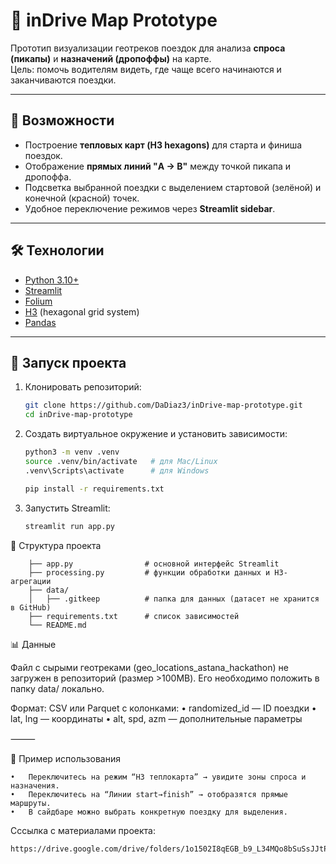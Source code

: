 # 🚖 inDrive Map Prototype

Прототип визуализации геотреков поездок для анализа **спроса (пикапы)** и **назначений (дропоффы)** на карте.  
Цель: помочь водителям видеть, где чаще всего начинаются и заканчиваются поездки.

---

## 📌 Возможности

- Построение **тепловых карт (H3 hexagons)** для старта и финиша поездок.
- Отображение **прямых линий "A → B"** между точкой пикапа и дропоффа.
- Подсветка выбранной поездки с выделением стартовой (зелёной) и конечной (красной) точек.
- Удобное переключение режимов через **Streamlit sidebar**.

---

## 🛠️ Технологии

- [Python 3.10+](https://www.python.org/)
- [Streamlit](https://streamlit.io/)
- [Folium](https://python-visualization.github.io/folium/)
- [H3](https://h3geo.org/) (hexagonal grid system)
- [Pandas](https://pandas.pydata.org/)

---

## 🚀 Запуск проекта

1. Клонировать репозиторий:
   ```bash
   git clone https://github.com/DaDiaz3/inDrive-map-prototype.git
   cd inDrive-map-prototype

2.	Создать виртуальное окружение и установить зависимости:
	```bash
 	python3 -m venv .venv
   	source .venv/bin/activate   # для Mac/Linux
   	.venv\Scripts\activate      # для Windows

   	pip install -r requirements.txt

3.	Запустить Streamlit:
	```bash
  	streamlit run app.py

📂 Структура проекта

		├── app.py                # основной интерфейс Streamlit
		├── processing.py         # функции обработки данных и H3-агрегации
		├── data/
		│   ├── .gitkeep          # папка для данных (датасет не хранится в GitHub)
		├── requirements.txt      # список зависимостей
		└── README.md

📊 Данные

Файл с сырыми геотреками (geo_locations_astana_hackathon) не загружен в репозиторий (размер >100MB).
Его необходимо положить в папку data/ локально.

Формат: CSV или Parquet с колонками:
	•	randomized_id — ID поездки
	•	lat, lng — координаты
	•	alt, spd, azm — дополнительные параметры

⸻

📝 Пример использования

	•	Переключитесь на режим “H3 теплокарта” → увидите зоны спроса и назначения.
	•	Переключитесь на “Линии start→finish” → отобразятся прямые маршруты.
	•	В сайдбаре можно выбрать конкретную поездку для выделения.
Сссылка с материалами проекта:
```bash
https://drive.google.com/drive/folders/1o1502I8qEGB_b9_L34MQo8bSuSsJJtPm
